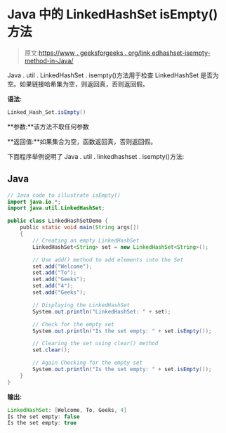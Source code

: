 # Java 中的 LinkedHashSet isEmpty()方法

> 原文:[https://www . geeksforgeeks . org/link edhashset-isempty-method-in-Java/](https://www.geeksforgeeks.org/linkedhashset-isempty-method-in-java/)

Java . util . LinkedHashSet . isempty()方法用于检查 LinkedHashSet 是否为空。如果链接哈希集为空，则返回真，否则返回假。

**语法:**

```java
Linked_Hash_Set.isEmpty()
```

**参数:**该方法不取任何参数

**返回值:**如果集合为空，函数返回真，否则返回假。

下面程序举例说明了 Java . util . linkedhashset . isempty()方法:

## Java

```java
// Java code to illustrate isEmpty()
import java.io.*;
import java.util.LinkedHashSet;

public class LinkedHashSetDemo {
    public static void main(String args[])
    {
        // Creating an empty LinkedHashSet
        LinkedHashSet<String> set = new LinkedHashSet<String>();

        // Use add() method to add elements into the Set
        set.add("Welcome");
        set.add("To");
        set.add("Geeks");
        set.add("4");
        set.add("Geeks");

        // Displaying the LinkedHashSet
        System.out.println("LinkedHashSet: " + set);

        // Check for the empty set
        System.out.println("Is the set empty: " + set.isEmpty());

        // Clearing the set using clear() method
        set.clear();

        // Again Checking for the empty set
        System.out.println("Is the set empty: " + set.isEmpty());
    }
}
```

**输出:**

```java
LinkedHashSet: [Welcome, To, Geeks, 4]
Is the set empty: false
Is the set empty: true
```